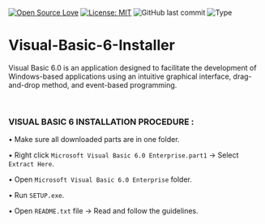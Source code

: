 [![Open Source Love](https://badges.frapsoft.com/os/v1/open-source.svg?style=flat)](https://github.com/ellerbrock/open-source-badges/)
[![License: MIT](https://img.shields.io/badge/License-MIT-blue.svg?logo=github&color=%23F7DF1E)](https://opensource.org/licenses/MIT)
![GitHub last commit](https://img.shields.io/github/last-commit/cakraawijaya/Visual-Basic-6-Installer?logo=Codeforces&logoColor=white&color=%23F7DF1E)
![Type](https://img.shields.io/badge/Type-Installer-light.svg?style=flat&logo=gitbook&logoColor=white&color=%23F7DF1E)

# Visual-Basic-6-Installer
Visual Basic 6.0 is an application designed to facilitate the development of Windows-based applications using an intuitive graphical interface, drag-and-drop method, and event-based programming.

<br>

### VISUAL BASIC 6 INSTALLATION PROCEDURE :
• Make sure all downloaded parts are in one folder.

• Right click ``` Microsoft Visual Basic 6.0 Enterprise.part1 ``` -> Select ``` Extract Here ```.

• Open ``` Microsoft Visual Basic 6.0 Enterprise ``` folder.

• Run ``` SETUP.exe ```.

• Open ``` README.txt ``` file -> Read and follow the guidelines.
